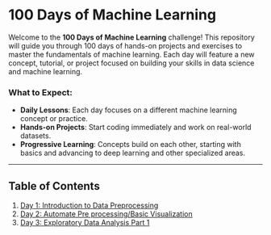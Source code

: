 # 100 Days of Machine Learning

Welcome to the **100 Days of Machine Learning** challenge! This repository will guide you through 100 days of hands-on projects and exercises to master the fundamentals of machine learning. Each day will feature a new concept, tutorial, or project focused on building your skills in data science and machine learning.

### What to Expect:
- **Daily Lessons**: Each day focuses on a different machine learning concept or practice.
- **Hands-on Projects**: Start coding immediately and work on real-world datasets.
- **Progressive Learning**: Concepts build on each other, starting with basics and advancing to deep learning and other specialized areas.

---

## Table of Contents

1. [Day 1: Introduction to Data Preprocessing](Day-1-Understanding-Data-Processing)
2. [Day 2: Automate Pre processing/Basic Visualization](Day-2-Automate-Pre-processing-Visualisation)
3. [Day 3: Exploratory Data Analysis Part 1](Day-3-Exploratory-Data-Analysis-Part-1)
